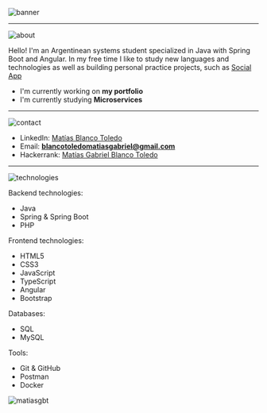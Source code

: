 ![banner](https://i.imgur.com/YnM4BY8.jpg)

___

![about](https://i.imgur.com/D1OrCWE.jpg)

Hello! I'm an Argentinean systems student specialized in Java with Spring Boot and Angular. In my free time I like to study new languages and technologies as well as building personal practice projects, such as [Social App](https://github.com/MatiasGBT/SocialApp)
- I'm currently working on **my portfolio**
- I'm currently studying **Microservices**

___

![contact](https://i.imgur.com/CmhqdSn.jpg)

- LinkedIn: [Matías Blanco Toledo](https://www.linkedin.com/in/mat%C3%ADas-blanco-toledo-4b784a223)
- Email: **blancotoledomatiasgabriel@gmail.com**
- Hackerrank: [Matías Gabriel Blanco Toledo](https://www.hackerrank.com/blancotoledomat1?hr_r=1)

___

![technologies](https://i.imgur.com/FkbvywD.jpg)

Backend technologies:
- Java
- Spring & Spring Boot
- PHP

Frontend technologies:
- HTML5
- CSS3
- JavaScript
- TypeScript
- Angular
- Bootstrap

Databases:
- SQL
- MySQL

Tools:
- Git & GitHub
- Postman
- Docker

<p><img align="center" src="https://github-readme-stats-sigma-five.vercel.app/api/top-langs?username=matiasgbt&show_icons=true&locale=en&layout=compact&&bg_color=DEG,FF416C,FF4B2B&title_color=FFFFFF&text_color=FFFFFF&border_color=161b22" alt="matiasgbt" /></p>
